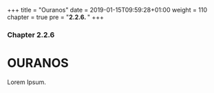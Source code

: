 +++
title = "Ouranos"
date = 2019-01-15T09:59:28+01:00
weight = 110
chapter = true
pre = "<b>2.2.6. </b>"
+++

### Chapter 2.2.6

# OURANOS

Lorem Ipsum.
